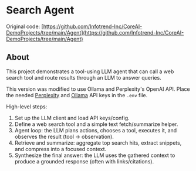 # Search Agent

Original code: [https://github.com/Infotrend-Inc/CoreAI-DemoProjects/tree/main/Agent](https://github.com/Infotrend-Inc/CoreAI-DemoProjects/tree/main/Agent)

## About

This project demonstrates a tool-using LLM agent that can call a web search tool and route results through an LLM to answer queries.

This version was modified to use Ollama and Perplexity's OpenAI API.
Place the needed [Perplexity](https://docs.perplexity.ai/guides/api-key-management) and [Ollama](https://docs.ollama.com/web-search) API keys in the `.env` file.

High-level steps:

1. Set up the LLM client and load API keys/config.
2. Define a web search tool and a simple text fetch/summarize helper.
3. Agent loop: the LLM plans actions, chooses a tool, executes it, and observes the result (tool → observation).
4. Retrieve and summarize: aggregate top search hits, extract snippets, and compress into a focused context.
5. Synthesize the final answer: the LLM uses the gathered context to produce a grounded response (often with links/citations).
